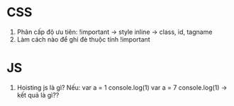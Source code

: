 # CSS
1. Phân cấp độ ưu tiên: !important -> style inline -> class, id, tagname
2. Làm cách nào để ghi đè thuộc tính !important

# JS
1. Hoisting js là gì?
Nếu:
var a = 1
console.log(1)
var a = 7
console.log(1) -> kết quả là gì??
